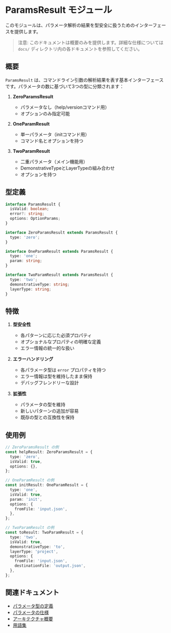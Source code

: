 # ParamsResult モジュール

このモジュールは、パラメータ解析の結果を型安全に扱うためのインターフェースを提供します。

> 注意: このドキュメントは概要のみを提供します。詳細な仕様については `docs/` ディレクトリ内の各ドキュメントを参照してください。

## 概要

`ParamsResult` は、コマンドライン引数の解析結果を表す基本インターフェースです。パラメータの数に基づいて3つの型に分類されます：

1. **ZeroParamsResult**
   - パラメータなし（help/versionコマンド用）
   - オプションのみ指定可能

2. **OneParamResult**
   - 単一パラメータ（initコマンド用）
   - コマンド名とオプションを持つ

3. **TwoParamResult**
   - 二重パラメータ（メイン機能用）
   - DemonstrativeTypeとLayerTypeの組み合わせ
   - オプションを持つ

## 型定義

```typescript
interface ParamsResult {
  isValid: boolean;
  error?: string;
  options: OptionParams;
}

interface ZeroParamsResult extends ParamsResult {
  type: 'zero';
}

interface OneParamResult extends ParamsResult {
  type: 'one';
  param: string;
}

interface TwoParamResult extends ParamsResult {
  type: 'two';
  demonstrativeType: string;
  layerType: string;
}
```

## 特徴

1. **型安全性**
   - 各パターンに応じた必須プロパティ
   - オプショナルなプロパティの明確な定義
   - エラー情報の統一的な扱い

2. **エラーハンドリング**
   - 各パラメータ型は `error` プロパティを持つ
   - エラー情報は型を維持したまま保持
   - デバッグフレンドリーな設計

3. **拡張性**
   - パラメータの型を維持
   - 新しいパターンの追加が容易
   - 既存の型との互換性を保持

## 使用例

```typescript
// ZeroParamsResult の例
const helpResult: ZeroParamsResult = {
  type: 'zero',
  isValid: true,
  options: {},
};

// OneParamResult の例
const initResult: OneParamResult = {
  type: 'one',
  isValid: true,
  param: 'init',
  options: {
    fromFile: 'input.json',
  },
};

// TwoParamResult の例
const toResult: TwoParamResult = {
  type: 'two',
  isValid: true,
  demonstrativeType: 'to',
  layerType: 'project',
  options: {
    fromFile: 'input.json',
    destinationFile: 'output.json',
  },
};
```

## 関連ドキュメント

- [パラメータ型の定義](docs/params_type.ja.md)
- [パラメータの仕様](docs/params.ja.md)
- [アーキテクチャ概要](docs/architecture/layer1_overview.ja.md)
- [用語集](docs/glossary.ja.md)
